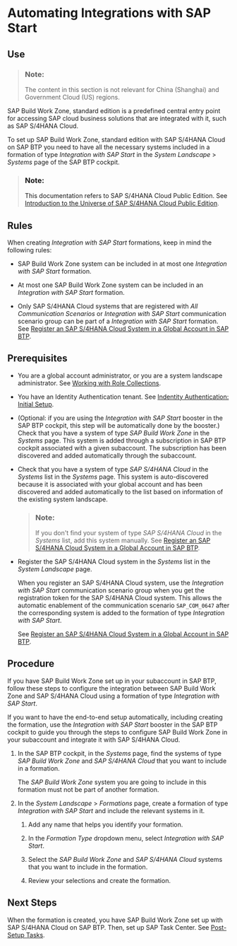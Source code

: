 <!-- loiof7d3f5ec8a0e4f9bb5b77d473be99e5a -->

# Automating Integrations with SAP Start



<a name="loiof7d3f5ec8a0e4f9bb5b77d473be99e5a__section_kbh_41c_dwb"/>

## Use

> ### Note:  
> The content in this section is not relevant for China \(Shanghai\) and Government Cloud \(US\) regions.

SAP Build Work Zone, standard edition is a predefined central entry point for accessing SAP cloud business solutions that are integrated with it, such as SAP S/4HANA Cloud.

To set up SAP Build Work Zone, standard edition with SAP S/4HANA Cloud on SAP BTP you need to have all the necessary systems included in a formation of type *Integration with SAP Start* in the *System Landscape* \> *Systems* page of the SAP BTP cockpit.

> ### Note:  
> This documentation refers to SAP S/4HANA Cloud Public Edition. See [Introduction to the Universe of SAP S/4HANA Cloud Public Edition](https://help.sap.com/docs/SAP_S4HANA_CLOUD/f77dde055ecb4541b57787d362c46a36/2962fce53eef47b4b3a8e6c945adafbe.html).



<a name="loiof7d3f5ec8a0e4f9bb5b77d473be99e5a__section_scq_jxk_lcc"/>

## Rules

When creating *Integration with SAP Start* formations, keep in mind the following rules:

-   SAP Build Work Zone system can be included in at most one *Integration with SAP Start* formation.

-   At most one SAP Build Work Zone system can be included in an *Integration with SAP Start* formation.

-   Only SAP S/4HANA Cloud systems that are registered with *All Communication Scenarios* or *Integration with SAP Start* communication scenario group can be part of a *Integration with SAP Start* formation. See [Register an SAP S/4HANA Cloud System in a Global Account in SAP BTP](register-an-sap-s-4hana-cloud-system-in-a-global-account-in-sap-btp-28171b6.md).




<a name="loiof7d3f5ec8a0e4f9bb5b77d473be99e5a__section_znb_p1c_dwb"/>

## Prerequisites

-   You are a global account administrator, or you are a system landscape administrator. See [Working with Role Collections](../50-administration-and-ops/working-with-role-collections-393ea0b.md).

-   You have an Identity Authentication tenant. See [Indentity Authentication: Initial Setup](https://help.sap.com/docs/identity-authentication/identity-authentication/initial-setup?version=Cloud).

-   \(Optional: if you are using the *Integration with SAP Start* booster in the SAP BTP cockpit, this step will be automatically done by the booster.\) Check that you have a system of type *SAP Build Work Zone* in the *Systems* page. This system is added through a subscription in SAP BTP cockpit associated with a given subaccount. The subscription has been discovered and added automatically through the subaccount.

-   Check that you have a system of type *SAP S/4HANA Cloud* in the *Systems* list in the *Systems* page. This system is auto-discovered because it is associated with your global account and has been discovered and added automatically to the list based on information of the existing system landscape.

    > ### Note:  
    > If you don't find your system of type *SAP S/4HANA Cloud* in the *Systems* list, add this system manually. See [Register an SAP S/4HANA Cloud System in a Global Account in SAP BTP](register-an-sap-s-4hana-cloud-system-in-a-global-account-in-sap-btp-28171b6.md).

-   Register the SAP S/4HANA Cloud system in the *Systems* list in the *System Landscape* page.

    When you register an SAP S/4HANA Cloud system, use the *Integration with SAP Start* communication scenario group when you get the registration token for the SAP S/4HANA Cloud system. This allows the automatic enablement of the communication scenario `SAP_COM_0647` after the corresponding system is added to the formation of type *Integration with SAP Start*.

    See [Register an SAP S/4HANA Cloud System in a Global Account in SAP BTP](register-an-sap-s-4hana-cloud-system-in-a-global-account-in-sap-btp-28171b6.md).




<a name="loiof7d3f5ec8a0e4f9bb5b77d473be99e5a__section_v4q_p1c_dwb"/>

## Procedure

If you have SAP Build Work Zone set up in your subaccount in SAP BTP, follow these steps to configure the integration between SAP Build Work Zone and SAP S/4HANA Cloud using a formation of type *Integration with SAP Start*.

If you want to have the end-to-end setup automatically, including creating the formation, use the *Integration with SAP Start* booster in the SAP BTP cockpit to guide you through the steps to configure SAP Build Work Zone in your subaccount and integrate it with SAP S/4HANA Cloud.

1.  In the SAP BTP cockpit, in the *Systems* page, find the systems of type *SAP Build Work Zone* and *SAP S/4HANA Cloud* that you want to include in a formation.

    The *SAP Build Work Zone* system you are going to include in this formation must not be part of another formation.

2.  In the *System Landscape* \> *Formations* page, create a formation of type *Integration with SAP Start* and include the relevant systems in it.

    1.  Add any name that helps you identify your formation.

    2.  In the *Formation Type* dropdown menu, select *Integration with SAP Start*.

    3.  Select the *SAP Build Work Zone* and *SAP S/4HANA Cloud* systems that you want to include in the formation.

    4.  Review your selections and create the formation.





<a name="loiof7d3f5ec8a0e4f9bb5b77d473be99e5a__section_bbm_s3m_vvb"/>

## Next Steps

When the formation is created, you have SAP Build Work Zone set up with SAP S/4HANA Cloud on SAP BTP. Then, set up SAP Task Center. See [Post-Setup Tasks](https://help.sap.com/docs/start/sap-start/post-setup-tasks).


